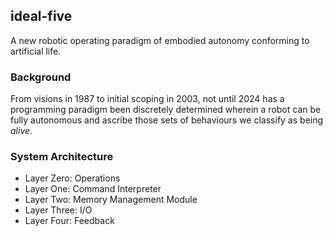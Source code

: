 ## ideal-five

A new robotic operating paradigm of embodied autonomy conforming to artificial life.

### Background

From visions in 1987 to initial scoping in 2003, not until 2024 has a programming paradigm been discretely determined wherein a robot can be fully autonomous and ascribe those sets of behaviours we classify as being _alive_.

### System Architecture

* Layer Zero: Operations
* Layer One: Command Interpreter
* Layer Two: Memory Management Module
* Layer Three: I/O
* Layer Four: Feedback